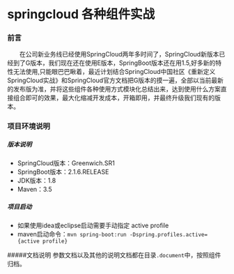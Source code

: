 # springcloud 各种组件实战

### 前言
&emsp;&emsp;在公司新业务线已经使用SpringCloud两年多时间了，SpringCloud新版本已经到了G版本，我们现在还在使用E版本，SpringBoot版本还在用1.5,好多新的特性无法使用,只能眼巴巴瞅着，最近计划结合SpringCloud中国社区《重新定义SpringCloud实战》和SpringCloud官方文档把G版本的摸一遍，全部以当前最新的发布版为准，并将这些组件各种使用方式模块化总结出来，达到使用什么方案直接组合即可的效果，最大化缩减开发成本，开箱即用，并最终升级我们现有的版本。
<p />

### 项目环境说明

##### 版本说明
- SpringCloud版本：Greenwich.SR1
- SpringBoot版本：2.1.6.RELEASE
- JDK版本：1.8
- Maven：3.5


##### 项目启动
- 如果使用idea或eclipse启动需要手动指定 active profile
- maven启动命令：`mvn spring-boot:run -Dspring.profiles.active={active profile}`
    
#####文档说明
   参数文档以及其他的说明文档都在目录`.document`中，按照组件归档。
   





